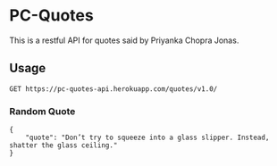 # PC-Quotes
This is a restful API for quotes said by Priyanka Chopra Jonas. 

## Usage
```
GET https://pc-quotes-api.herokuapp.com/quotes/v1.0/
```

### Random Quote
```
{
    "quote": "Don’t try to squeeze into a glass slipper. Instead, shatter the glass ceiling."
}
```
